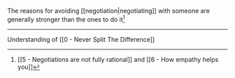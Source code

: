 The reasons for avoiding [[negotiation|negotiating]] with someone are generally stronger than the ones to do it[^1]

---

Understanding of [[0 - Never Split The Difference]]

[^1]: [[5 - Negotiations are not fully rational]] and [[6 - How empathy helps you]]
